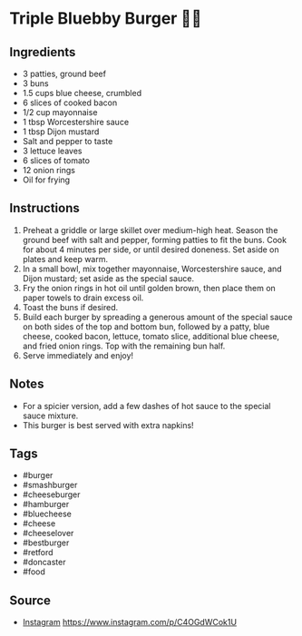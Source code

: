  # Triple Bluebby Burger 🍔👑

## Ingredients

- 3 patties, ground beef
- 3 buns
- 1.5 cups blue cheese, crumbled
- 6 slices of cooked bacon
- 1/2 cup mayonnaise
- 1 tbsp Worcestershire sauce
- 1 tbsp Dijon mustard
- Salt and pepper to taste
- 3 lettuce leaves
- 6 slices of tomato
- 12 onion rings
- Oil for frying

## Instructions

1. Preheat a griddle or large skillet over medium-high heat. Season the ground beef with salt and pepper, forming patties to fit the buns. Cook for about 4 minutes per side, or until desired doneness. Set aside on plates and keep warm.
2. In a small bowl, mix together mayonnaise, Worcestershire sauce, and Dijon mustard; set aside as the special sauce.
3. Fry the onion rings in hot oil until golden brown, then place them on paper towels to drain excess oil.
4. Toast the buns if desired.
5. Build each burger by spreading a generous amount of the special sauce on both sides of the top and bottom bun, followed by a patty, blue cheese, cooked bacon, lettuce, tomato slice, additional blue cheese, and fried onion rings. Top with the remaining bun half.
6. Serve immediately and enjoy!

## Notes

- For a spicier version, add a few dashes of hot sauce to the special sauce mixture.
- This burger is best served with extra napkins!

## Tags

- #burger
- #smashburger
- #cheeseburger
- #hamburger
- #bluecheese
- #cheese
- #cheeselover
- #bestburger
- #retford
- #doncaster
- #food

## Source

- [Instagram](https://www.instagram.com/p/C4OGdWCok1U) <https://www.instagram.com/p/C4OGdWCok1U>